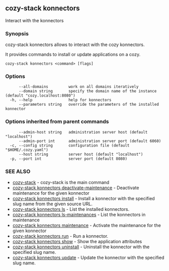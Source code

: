 ## cozy-stack konnectors

Interact with the konnectors

### Synopsis


cozy-stack konnectors allows to interact with the cozy konnectors.

It provides commands to install or update applications on
a cozy.


```
cozy-stack konnectors <command> [flags]
```

### Options

```
      --all-domains         work on all domains iteratively
      --domain string       specify the domain name of the instance (default "cozy.localhost:8080")
  -h, --help                help for konnectors
      --parameters string   override the parameters of the installed konnector
```

### Options inherited from parent commands

```
      --admin-host string   administration server host (default "localhost")
      --admin-port int      administration server port (default 6060)
  -c, --config string       configuration file (default "$HOME/.cozy.yaml")
      --host string         server host (default "localhost")
  -p, --port int            server port (default 8080)
```

### SEE ALSO

* [cozy-stack](cozy-stack.md)	 - cozy-stack is the main command
* [cozy-stack konnectors deactivate-maintenance](cozy-stack_konnectors_deactivate-maintenance.md)	 - Deactivate maintenance for the given konnector
* [cozy-stack konnectors install](cozy-stack_konnectors_install.md)	 - Install a konnector with the specified slug name
from the given source URL.
* [cozy-stack konnectors ls](cozy-stack_konnectors_ls.md)	 - List the installed konnectors.
* [cozy-stack konnectors ls-maintenances](cozy-stack_konnectors_ls-maintenances.md)	 - List the konnectors in maintenance
* [cozy-stack konnectors maintenance](cozy-stack_konnectors_maintenance.md)	 - Activate the maintenance for the given konnector
* [cozy-stack konnectors run](cozy-stack_konnectors_run.md)	 - Run a konnector.
* [cozy-stack konnectors show](cozy-stack_konnectors_show.md)	 - Show the application attributes
* [cozy-stack konnectors uninstall](cozy-stack_konnectors_uninstall.md)	 - Uninstall the konnector with the specified slug name.
* [cozy-stack konnectors update](cozy-stack_konnectors_update.md)	 - Update the konnector with the specified slug name.

